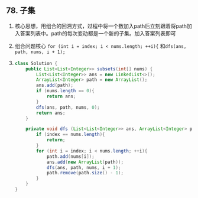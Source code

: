 ## 78. 子集

1. 核心思想，用组合的回溯方式，过程中将一个数加入path后立刻跟着将path加入答案列表中。path的每次变动都是一个新的子集。加入答案列表即可

2. 组合问题核心 `for (int i = index; i < nums.length; ++i){` 和`dfs(ans, path, nums, i + 1);`

3. ```java
   class Solution {
       public List<List<Integer>> subsets(int[] nums) {
           List<List<Integer>> ans = new LinkedList<>();
           ArrayList<Integer> path = new ArrayList();
           ans.add(path);
           if (nums.length == 0){
               return ans;
           }  
           dfs(ans, path, nums, 0);
           return ans;
       }
   
       private void dfs (List<List<Integer>> ans, ArrayList<Integer> path, int[] nums, int index){
           if (index == nums.length){
               return;
           }
           for (int i = index; i < nums.length; ++i){
               path.add(nums[i]);
               ans.add(new ArrayList(path));
               dfs(ans, path, nums, i + 1);
               path.remove(path.size() - 1);
           }
       }
   }
   ```

   